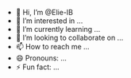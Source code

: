 - 👋 Hi, I’m @Elie-IB
- 👀 I’m interested in ...
- 🌱 I’m currently learning ...
- 💞️ I’m looking to collaborate on ...
- 📫 How to reach me ...
- 😄 Pronouns: ...
- ⚡ Fun fact: ...

<!---
Elie-IB/Elie-IB is a ✨ special ✨ repository because its `README.md` (this file) appears on your GitHub profile.
You can click the Preview link to take a look at your changes.
--->

